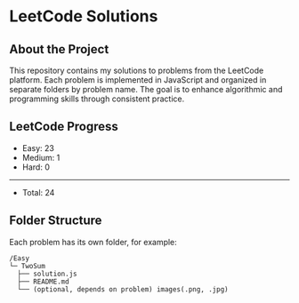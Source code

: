 # LeetCode Solutions

##  About the Project

This repository contains my solutions to problems from the LeetCode platform. Each problem is implemented in JavaScript and organized in separate folders by problem name. The goal is to enhance algorithmic and programming skills through consistent practice.


## LeetCode Progress
- Easy: 23
- Medium: 1
- Hard: 0
______________
- Total: 24

##  Folder Structure

Each problem has its own folder, for example:

```
/Easy
└─ TwoSum
  ├── solution.js
  ├── README.md
  └── (optional, depends on problem) images(.png, .jpg)
```


